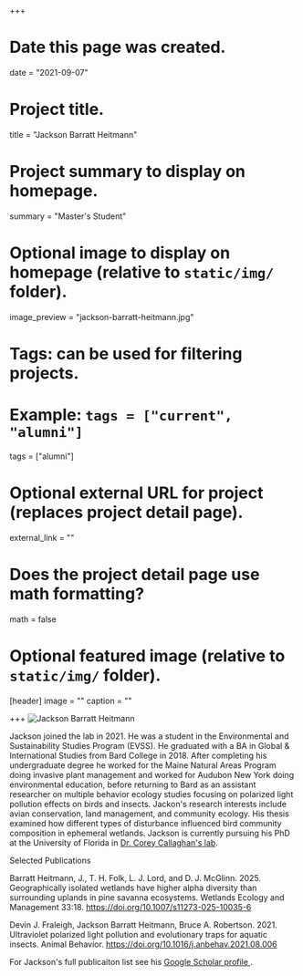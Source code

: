 +++
# Date this page was created.
date = "2021-09-07"

# Project title.
title = "Jackson Barratt Heitmann"

# Project summary to display on homepage.
summary = "Master's Student"

# Optional image to display on homepage (relative to `static/img/` folder).
image_preview = "jackson-barratt-heitmann.jpg"

# Tags: can be used for filtering projects.
# Example: `tags = ["current", "alumni"]`
tags = ["alumni"]

# Optional external URL for project (replaces project detail page).
external_link = ""

# Does the project detail page use math formatting?
math = false

# Optional featured image (relative to `static/img/` folder).
[header]
image = ""
caption = ""

+++
![Jackson Barratt Heitmann](/img/jackson-barratt-heitmann.jpg)

Jackson joined the lab in 2021. He was a student in the Environmental and
Sustainability Studies Program (EVSS). He graduated with a BA in Global &
International Studies from Bard College in 2018. After completing his
undergraduate degree he worked for the Maine Natural Areas Program doing
invasive plant management and worked for Audubon New York doing environmental
education, before returning to Bard as an assistant researcher on multiple
behavior ecology studies focusing on polarized light pollution effects on birds
and insects. Jackon's research interests include avian conservation, land
management, and community ecology. His thesis examined how different types
of disturbance influenced bird community composition in ephemeral wetlands. 
Jackson is currently pursuing his PhD at the University of Florida in 
[Dr. Corey Callaghan's lab](https://www.coreytcallaghan.com/). 

Selected Publications

Barratt Heitmann, J., T. H. Folk, L. J. Lord, and D. J. McGlinn. 2025.
Geographically isolated wetlands have higher alpha diversity than surrounding
uplands in pine savanna ecosystems. Wetlands Ecology and Management 33:18.
https://doi.org/10.1007/s11273-025-10035-6

Devin J. Fraleigh, Jackson Barratt Heitmann, Bruce A. Robertson. 2021.
Ultraviolet polarized light pollution and evolutionary traps for aquatic
insects. Animal Behavior. https://doi.org/10.1016/j.anbehav.2021.08.006

For Jackson's full publicaiton list see his
[Google Scholar profile ](https://scholar.google.com/citations?hl=en&user=-QWglXUAAAAJ).
